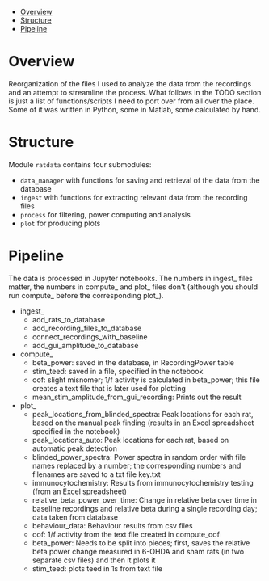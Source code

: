 - [Overview](#overview)
- [Structure](#structure)
- [Pipeline](#pipeline)

# Overview
Reorganization of the files I used to analyze the data from the recordings and an attempt to streamline the process. What follows in the TODO section is just a list of functions/scripts I need to port over from all over the place. Some of it was written in Python, some in Matlab, some calculated by hand.

# Structure
Module `ratdata` contains four submodules:
- `data_manager` with functions for saving and retrieval of the data from the database
- `ingest` with functions for extracting relevant data from the recording files
- `process` for filtering, power computing and analysis
- `plot` for producing plots

# Pipeline
The data is processed in Jupyter notebooks. The numbers in ingest_ files matter, the numbers in compute_ and plot_ files don't (although you should run compute_ before the corresponding plot_).
- ingest_
  - add_rats_to_database
  - add_recording_files_to_database
  - connect_recordings_with_baseline
  - add_gui_amplitude_to_database
- compute_
  - beta_power: saved in the database, in RecordingPower table
  - stim_teed: saved in a file, specified in the notebook
  - oof: slight misnomer; 1/f activity is calculated in beta_power; this file creates a text file that is later used for plotting
  - mean_stim_amplitude_from_gui_recording: Prints out the result
- plot_
  - peak_locations_from_blinded_spectra: Peak locations for each rat, based on the manual peak finding (results in an Excel spreadsheet specified in the notebook)
  - peak_locations_auto: Peak locations for each rat, based on automatic peak detection
  - blinded_power_spectra: Power spectra in random order with file names replaced by a number; the corresponding numbers and filenames are saved to a txt file key.txt
  - immunocytochemistry: Results from immunocytochemistry testing (from an Excel spreadsheet)
  - relative_beta_power_over_time: Change in relative beta over time in baseline recordings and relative beta during a single recording day; data taken from database
  - behaviour_data: Behaviour results from csv files
  - oof: 1/f activity from the text file created in compute_oof
  - beta_power: Needs to be split into pieces; first, saves the relative beta power change measured in 6-OHDA and sham rats (in two separate csv files) and then it plots it
  - stim_teed: plots teed in 1s from text file